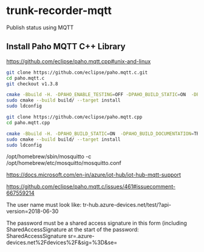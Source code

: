# trunk-recorder-mqtt
 Publish status using MQTT


## Install Paho MQTT C++ Library

https://github.com/eclipse/paho.mqtt.cpp#unix-and-linux


```bash
git clone https://github.com/eclipse/paho.mqtt.c.git
cd paho.mqtt.c
git checkout v1.3.8

cmake -Bbuild -H. -DPAHO_ENABLE_TESTING=OFF -DPAHO_BUILD_STATIC=ON  -DPAHO_WITH_SSL=ON -DPAHO_HIGH_PERFORMANCE=ON
sudo cmake --build build/ --target install
sudo ldconfig
```


```bash
git clone https://github.com/eclipse/paho.mqtt.cpp
cd paho.mqtt.cpp

cmake -Bbuild -H. -DPAHO_BUILD_STATIC=ON  -DPAHO_BUILD_DOCUMENTATION=TRUE -DPAHO_BUILD_SAMPLES=TRUE
sudo cmake --build build/ --target install
sudo ldconfig
```


/opt/homebrew/sbin/mosquitto -c /opt/homebrew/etc/mosquitto/mosquitto.conf

https://docs.microsoft.com/en-in/azure/iot-hub/iot-hub-mqtt-support

https://github.com/eclipse/paho.mqtt.c/issues/461#issuecomment-667559214

The user name must look like:
tr-hub.azure-devices.net/test/?api-version=2018-06-30

The password must be a shared access signature in this form (including SharedAccessSignature at the start of the password:
SharedAccessSignature sr=<your-hub-name>.azure-devices.net%2Fdevices%2F<your-device-name>&sig=<sig>%3D&se=<timestamp>


